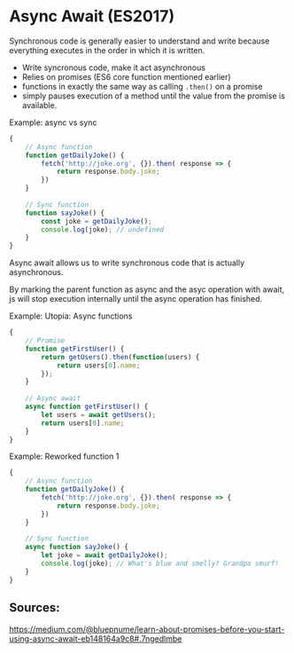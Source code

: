
# Async Await (ES2017)

Synchronous code is generally easier to understand and write because everything executes in the order in which it is written.

- Write syncronous code, make it act asynchronous
- Relies on promises (ES6 core function mentioned earlier)
- functions in exactly the same way as calling `.then()` on a promise
- simply pauses execution of a method until the value from the promise is available.


Example: async vs sync

```javascript
{
    // Async function
    function getDailyJoke() {
        fetch('http://joke.org', {}).then( response => {
            return response.body.joke;
        })
    }
    
    // Sync function
    function sayJoke() {
        const joke = getDailyJoke();
        console.log(joke); // undefined
    }
}
```

Async await allows us to write synchronous code that is actually asynchronous.

By marking the parent function as async and the asyc operation with await, js will stop execution internally until the async operation has finished. 

Example: Utopia: Async functions

```javascript
{
    // Promise
    function getFirstUser() {
        return getUsers().then(function(users) {
            return users[0].name;
        });
    }
    
    // Async await
    async function getFirstUser() {
        let users = await getUsers();
        return users[0].name;
    }
}
```
        

Example: Reworked function 1

```javascript
{
    // Async function
    function getDailyJoke() {
        fetch('http://joke.org', {}).then( response => {
            return response.body.joke;
        })
    }
    
    // Sync function
    async function sayJoke() {
        let joke = await getDailyJoke();
        console.log(joke); // What's blue and smelly? Grandpa smurf!
    }
}
```


## Sources:

https://medium.com/@bluepnume/learn-about-promises-before-you-start-using-async-await-eb148164a9c8#.7ngedlmbe